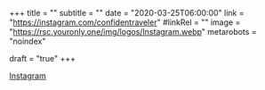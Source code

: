 +++
title = ""
subtitle = ""
date = "2020-03-25T06:00:00"
link = "https://instagram.com/confidentraveler"
#linkRel = ""
image = "https://rsc.youronly.one/img/logos/Instagram.webp"
metarobots = "noindex"

draft = "true"
+++

<a href="https://instagram.com/confidentraveler" rel="me noopener external nofollow" referrerpolicy="strict-origin-when-cross-origin">Instagram</a>
